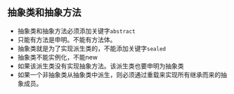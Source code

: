 ## 抽象类和抽象方法
 - 抽象类和抽象方法必须添加关键字`abstract`
 - 只能有方法是申明。不能有方法体。
 - 抽象类就是为了实现派生类的，不能添加关键字`sealed`
 - 抽象类不能实例化，不能new
 - 如果该派生类没有实现抽象方法。该派生类也要申明为抽象类
 - 如果一个非抽象类从抽象类中派生，则必须通过重载来实现所有继承而来的抽象成员。